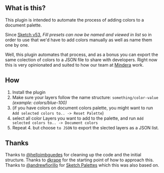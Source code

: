 ## What is this?

This plugin is intended to automate the process of adding colors to a document palette.

Since [Sketch v53](https://www.sketchapp.com/updates/#version-53), _Fill presets can now be named and viewed in list_ so in order to use that we'd have to add colors manually as well as name them one by one.

Well, this plugin automates that process, and as a bonus you can export the same colection of colors to a JSON file to share with developers. Right now this is very opinionated and suited to how our team at [Mindera](https://mindera.com) work.


## How

1. Install the plugin
2. Make sure your layers follow the name structure: `something/color-value` _(example: colors/blue-100)_
3. (if you have colors on document colors palette, you might want to run `Add selected colors to.. -> Reset Palette`)
4. select all color Layers you want to add to the palette, and run `Add selected colors to.. -> Document colors`
5. Repeat 4. but choose `to JSON` to export the slected layers as a JSON list.

## Thanks

Thanks to [@helloimbguedes](https://github.com/helloimbguedes) for cleaning up the code and the initial structure.
Thanks to [dkrape](https://sketchplugins.com/u/dkrape) for the starting point of how to approach this.
Thanks to [@andrewfiorillo](https://github.com/andrewfiorillo) for [Sketch Palettes](https://github.com/andrewfiorillo/sketch-palettes) which this was also based on.

